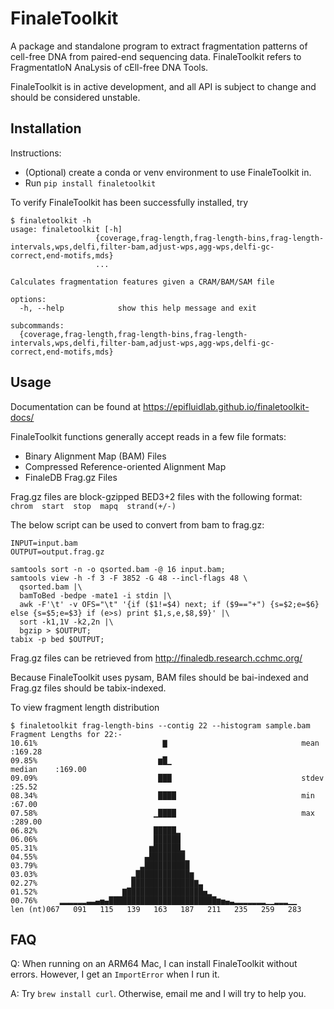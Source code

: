 # FinaleToolkit
A package and standalone program to extract fragmentation patterns of cell-free
DNA from paired-end sequencing data. FinaleToolkit refers to FragmentatIoN
AnaLysis of cEll-free DNA Tools.

FinaleToolkit is in active development, and all API is subject to change and
should be considered unstable.

## Installation
Instructions:
- (Optional) create a conda or venv environment to use FinaleToolkit in.
- Run `pip install finaletoolkit`

To verify FinaleToolkit has been successfully installed, try
```
$ finaletoolkit -h
usage: finaletoolkit [-h]
                   {coverage,frag-length,frag-length-bins,frag-length-intervals,wps,delfi,filter-bam,adjust-wps,agg-wps,delfi-gc-correct,end-motifs,mds}
                   ...

Calculates fragmentation features given a CRAM/BAM/SAM file

options:
  -h, --help            show this help message and exit

subcommands:
  {coverage,frag-length,frag-length-bins,frag-length-intervals,wps,delfi,filter-bam,adjust-wps,agg-wps,delfi-gc-correct,end-motifs,mds}
```

## Usage
Documentation can be found at https://epifluidlab.github.io/finaletoolkit-docs/

FinaleToolkit functions generally accept reads in a few file formats:
- Binary Alignment Map (BAM) Files
- Compressed Reference-oriented Alignment Map
- FinaleDB Frag.gz Files

Frag.gz files are block-gzipped BED3+2 files with the following format:
`chrom  start  stop  mapq  strand(+/-)`

The below script can be used to convert from bam to frag.gz:
```
INPUT=input.bam
OUTPUT=output.frag.gz

samtools sort -n -o qsorted.bam -@ 16 input.bam;
samtools view -h -f 3 -F 3852 -G 48 --incl-flags 48 \
  qsorted.bam |\
  bamToBed -bedpe -mate1 -i stdin |\
  awk -F'\t' -v OFS="\t" '{if ($1!=$4) next; if ($9=="+") {s=$2;e=$6} else {s=$5;e=$3} if (e>s) print $1,s,e,$8,$9}' |\
  sort -k1,1V -k2,2n |\
  bgzip > $OUTPUT;
tabix -p bed $OUTPUT;
```

Frag.gz files can be retrieved from http://finaledb.research.cchmc.org/

Because FinaleToolkit uses pysam, BAM files should be bai-indexed and Frag.gz files should be tabix-indexed.

To view fragment length distribution
```
$ finaletoolkit frag-length-bins --contig 22 --histogram sample.bam
Fragment Lengths for 22:-
10.61%                            ▇                              mean      :169.28
09.85%                           ▆█▁                             median    :169.00
09.09%                           ███                             stdev     :25.52
08.34%                           ████                            min       :67.00
07.58%                          ▁████                            max       :289.00
06.82%                          █████▂                          
06.06%                          ██████                          
05.31%                         ▆██████▂                         
04.55%                        ▄████████▁                        
03.79%                       ▃██████████                        
03.03%                     ▂████████████▆                       
02.27%                     ██████████████▇▃                     
01.52%                   ▇█████████████████▅▂                   
00.76%     ▂▂▂▂▂▂▃▃▄▅▄████████████████████████▆▅▄▃▂▂▂▂▂▂▂▁▁▂▂▂▁▁
len (nt)067   091   115   139   163   187   211   235   259   283
```

## FAQ
Q: When running on an ARM64 Mac, I can install FinaleToolkit without errors.
However, I get an `ImportError` when I run it.

A: Try `brew install curl`. Otherwise, email me and I will try to help you.